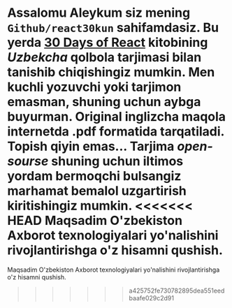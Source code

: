 Assalomu Aleykum siz mening `Github/react30kun` sahifamdasiz.
Bu yerda [30 Days of React](https://www.fullstackreact.com/assets/images/30days/30-days-of-react-header.jpg) kitobining _Uzbekcha_ qolbola tarjimasi bilan tanishib chiqishingiz mumkin. Men  kuchli yozuvchi yoki tarjimon emasman, shuning uchun aybga buyurman.
Original inglizcha maqola internetda .pdf formatida tarqatiladi. Topish qiyin emas...
Tarjima _open-sourse_ shuning uchun iltimos yordam bermoqchi bulsangiz marhamat bemalol uzgartirish kiritishingiz mumkin.
<<<<<<< HEAD
Maqsadim O'zbekiston Axborot texnologiyalari yo'nalishini rivojlantirishga o'z hisamni qushish.
=======
Maqsadim O'zbekiston Axborot texnologiyalari yo'nalishini rivojlantirishga o'z hisamni qushish.

>>>>>>> a425752fe730782895dea551eedbaafe029c2d91
